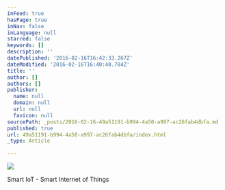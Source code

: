 ```yaml
---
inFeed: true
hasPage: true
inNav: false
inLanguage: null
starred: false
keywords: []
description: ''
datePublished: '2016-02-16T16:42:33.267Z'
dateModified: '2016-02-16T16:40:40.784Z'
title: ''
author: []
authors: []
publisher:
  name: null
  domain: null
  url: null
  favicon: null
sourcePath: _posts/2016-02-16-49a51191-b994-4a50-a997-ac26fab4dbfa.md
published: true
url: 49a51191-b994-4a50-a997-ac26fab4dbfa/index.html
_type: Article

---
```

![](https://the-grid-user-content.s3-us-west-2.amazonaws.com/f483cdfd-13c1-4497-9e2f-87718403adc8.jpg)

Smart IoT - Smart Internet of Things